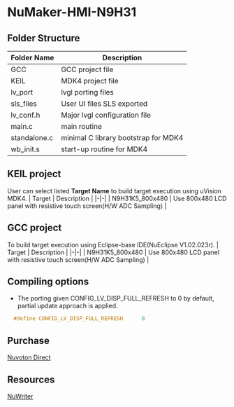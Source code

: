 # **NuMaker-HMI-N9H31**

## **Folder Structure**

| Folder Name | Description |
|-|-|
| GCC | GCC project file |
| KEIL | MDK4 project file |
| lv_port | lvgl porting files |
| sls_files | User UI files SLS exported |
| lv_conf.h | Major lvgl configuration file |
| main.c | main routine |
| standalone.c | minimal C library bootstrap for MDK4 |
| wb_init.s | start-up routine for MDK4 |

## **KEIL project**

User can select listed **Target Name** to build target execution using uVision MDK4.
| Target | Description |
|-|-|
| N9H31K5_800x480 | Use 800x480 LCD panel with resistive touch screen(H/W ADC Sampling) |

## **GCC project**

To build target execution using Eclipse-base IDE(NuEclipse V1.02.023r).
| Target | Description |
|-|-|
| N9H31K5_800x480 | Use 800x480 LCD panel with resistive touch screen(H/W ADC Sampling) |

## **Compiling options**

- The porting given CONFIG_LV_DISP_FULL_REFRESH to 0 by default, partial update approach is applied.

```c
  #define CONFIG_LV_DISP_FULL_REFRESH      0
```

## **Purchase**

[Nuvoton Direct](https://direct.nuvoton.com/en/numaker-hmi-n9h31)

## **Resources**

[NuWriter](https://github.com/OpenNuvoton/NUC970_NuWriter)
